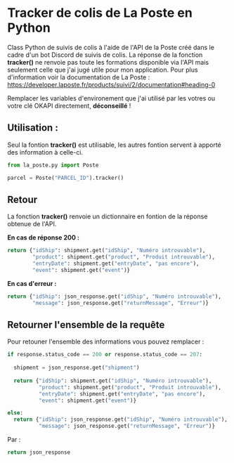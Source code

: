 # Tracker de colis de La Poste en Python

Class Python de suivis de colis à l'aide de l'API de la Poste créé dans le cadre d'un bot Discord de suivis de colis.
La réponse de la fonction **tracker()** ne renvoie pas toute les formations disponible via l'API mais seulement celle que j'ai jugé utile pour mon application. Pour plus d'information voir la documentation de La Poste : https://developer.laposte.fr/products/suivi/2/documentation#heading-0

Remplacer les variables d'environement que j'ai utilisé par les votres ou votre clé OKAPI directement, **déconseillé** !

## Utilisation :

Seul la fontion **tracker()** est utilisable, les autres fontion servent à apporté des information à celle-ci.

```python
from la_poste.py import Poste

parcel = Poste("PARCEL_ID").tracker()
```

## Retour

La fonction **tracker()** renvoie un dictionnaire en fontion de la réponse obtenue de l'API.

**En cas de réponse 200 :** 
```python
return {"idShip": shipment.get("idShip", "Numéro introuvable"),
        "product": shipment.get("product", "Produit introuvable"),
        "entryDate": shipment.get("entryDate", "pas encore"),
        "event": shipment.get("event")}
```

**En cas d'erreur :** 
```python
return {"idShip": json_response.get("idShip", "Numéro introuvable"),
        "message": json_response.get("returnMessage", "Erreur")}
```
## Retourner l'ensemble de la requête

Pour retouner l'ensemble des informations vous pouvez remplacer :

```python
if response.status_code == 200 or response.status_code == 207:
            
  shipment = json_response.get("shipment")
            
  return {"idShip": shipment.get("idShip", "Numéro introuvable"),
          "product": shipment.get("product", "Produit introuvable"),
          "entryDate": shipment.get("entryDate", "pas encore"),
          "event": shipment.get("event")}

else:
  return {"idShip": json_response.get("idShip", "Numéro introuvable"),
          "message": json_response.get("returnMessage", "Erreur")}
```

Par :

```python
return json_response
```
